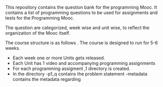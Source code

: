 This repository contains the question bank for the programming Mooc.
It contains a list of programming questions to be used for assignments and tests for the Programming Mooc. 

The question are categorized, week wise and unit wise, to reflect the organization of the Mooc itself. 

The course structure is as follows . The course is designed to run for 5-6 weeks.
* Each week one or more Units gets released. 
* Each Unit has 1 video and accompanying programming assignments  
* For each programming assigment ,1 directory is created.
* In the directory
 -p1_q contains the problem statement
 -metadata contains the metadata regarding 
